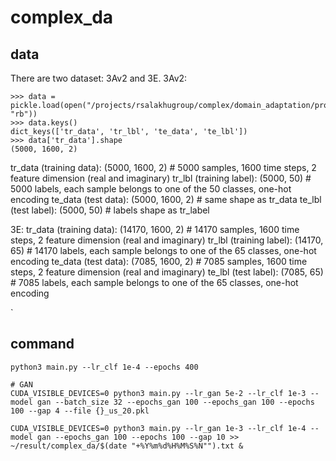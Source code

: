 # complex_da

## data

There are two dataset: 3Av2 and 3E.
3Av2:
```
>>> data = pickle.load(open("/projects/rsalakhugroup/complex/domain_adaptation/processed_file_3Av2.pkl", "rb"))
>>> data.keys()
dict_keys(['tr_data', 'tr_lbl', 'te_data', 'te_lbl'])
>>> data['tr_data'].shape
(5000, 1600, 2)
```
tr_data (training data): (5000, 1600, 2) # 5000 samples, 1600 time steps, 2 feature dimension (real and imaginary)
tr_lbl  (training label): (5000, 50) # 5000 labels, each sample belongs to one of the 50 classes, one-hot encoding
te_data (test     data): (5000, 1600, 2) # same shape as tr_data
te_lbl  (test     label): (5000, 50) # labels shape as tr_label

3E:
tr_data (training data): (14170, 1600, 2) # 14170 samples, 1600 time steps, 2 feature dimension (real and imaginary)
tr_lbl  (training label): (14170, 65) # 14170 labels, each sample belongs to one of the 65 classes, one-hot encoding
te_data (test     data): (7085, 1600, 2) # 7085 samples, 1600 time steps, 2 feature dimension (real and imaginary)
te_lbl  (test     label): (7085, 65) # 7085 labels, each sample belongs to one of the 65 classes, one-hot encoding


`
## command
```
python3 main.py --lr_clf 1e-4 --epochs 400

# GAN
CUDA_VISIBLE_DEVICES=0 python3 main.py --lr_gan 5e-2 --lr_clf 1e-3 --model gan --batch_size 32 --epochs_gan 100 --epochs_gan 100 --epochs 100 --gap 4 --file {}_us_20.pkl

CUDA_VISIBLE_DEVICES=0 python3 main.py --lr_gan 1e-3 --lr_clf 1e-4 --model gan --epochs_gan 100 --epochs 100 --gap 10 >> ~/result/complex_da/$(date "+%Y%m%d%H%M%S%N"").txt &
```
